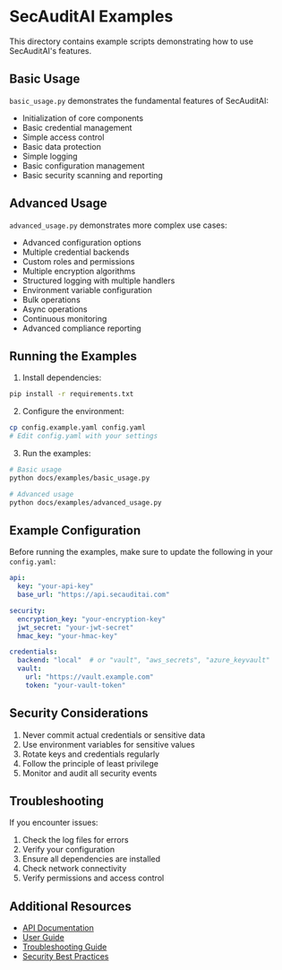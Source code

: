 # SecAuditAI Examples

This directory contains example scripts demonstrating how to use SecAuditAI's features.

## Basic Usage

`basic_usage.py` demonstrates the fundamental features of SecAuditAI:
- Initialization of core components
- Basic credential management
- Simple access control
- Basic data protection
- Simple logging
- Basic configuration management
- Basic security scanning and reporting

## Advanced Usage

`advanced_usage.py` demonstrates more complex use cases:
- Advanced configuration options
- Multiple credential backends
- Custom roles and permissions
- Multiple encryption algorithms
- Structured logging with multiple handlers
- Environment variable configuration
- Bulk operations
- Async operations
- Continuous monitoring
- Advanced compliance reporting

## Running the Examples

1. Install dependencies:
```bash
pip install -r requirements.txt
```

2. Configure the environment:
```bash
cp config.example.yaml config.yaml
# Edit config.yaml with your settings
```

3. Run the examples:
```bash
# Basic usage
python docs/examples/basic_usage.py

# Advanced usage
python docs/examples/advanced_usage.py
```

## Example Configuration

Before running the examples, make sure to update the following in your `config.yaml`:

```yaml
api:
  key: "your-api-key"
  base_url: "https://api.secauditai.com"

security:
  encryption_key: "your-encryption-key"
  jwt_secret: "your-jwt-secret"
  hmac_key: "your-hmac-key"

credentials:
  backend: "local"  # or "vault", "aws_secrets", "azure_keyvault"
  vault:
    url: "https://vault.example.com"
    token: "your-vault-token"
```

## Security Considerations

1. Never commit actual credentials or sensitive data
2. Use environment variables for sensitive values
3. Rotate keys and credentials regularly
4. Follow the principle of least privilege
5. Monitor and audit all security events

## Troubleshooting

If you encounter issues:

1. Check the log files for errors
2. Verify your configuration
3. Ensure all dependencies are installed
4. Check network connectivity
5. Verify permissions and access control

## Additional Resources

- [API Documentation](api.md)
- [User Guide](user_guide.md)
- [Troubleshooting Guide](troubleshooting.md)
- [Security Best Practices](security.md) 